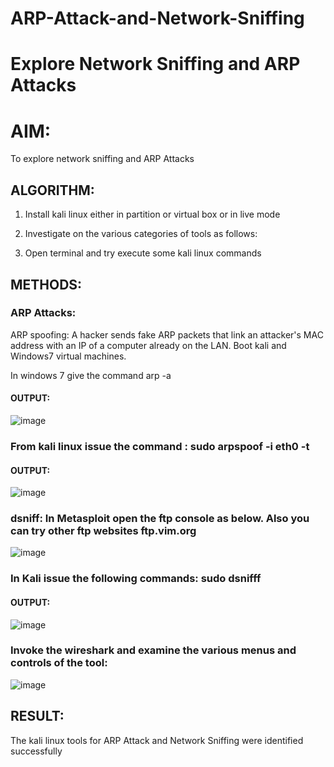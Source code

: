 # ARP-Attack-and-Network-Sniffing
# Explore Network Sniffing and ARP Attacks

# AIM:

To explore network sniffing and ARP Attacks

## ALGORITHM:

1) Install kali linux either in partition or virtual box or in live mode

2) Investigate on the various categories of tools as follows:

3) Open terminal and try execute some kali linux commands


## METHODS:

### ARP Attacks:  
ARP spoofing: A hacker sends fake ARP packets that link an attacker's MAC address with an IP of a computer already on the LAN. 
Boot kali and Windows7 virtual machines.

In windows 7 give the command arp -a

#### OUTPUT:

![image](https://github.com/Kirupanandhan/ARP-Attack-and-Network-Sniffing/assets/94386222/e6e56ed3-5bdd-455c-a3b9-5f0ce12ceb52)



### From kali linux issue the command : sudo arpspoof -i eth0 -t <target system> <gateway>

#### OUTPUT:

![image](https://github.com/Kirupanandhan/ARP-Attack-and-Network-Sniffing/assets/94386222/cae92cd1-ddb4-47e9-92fb-2e2ba43563e2)



### dsniff: In Metasploit open the ftp console as below. Also you can try other ftp websites ftp.vim.org

![image](https://github.com/Kirupanandhan/ARP-Attack-and-Network-Sniffing/assets/94386222/306ceabb-a2ee-424e-a50e-8201bd2b9659)


### In Kali issue the following commands:  sudo dsnifff

#### OUTPUT:

![image](https://github.com/Kirupanandhan/ARP-Attack-and-Network-Sniffing/assets/94386222/fa77176d-db5d-4e89-91b9-6502e56dd12b)


### Invoke the wireshark and examine the various menus and controls of the tool:

![image](https://github.com/Kirupanandhan/ARP-Attack-and-Network-Sniffing/assets/94386222/2dc317ad-5bd1-4104-8772-6adeb2a90151)


## RESULT:
The kali linux tools for ARP Attack and Network Sniffing were identified successfully

